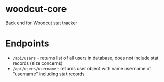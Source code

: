 # woodcut-core
Back end for Woodcut stat tracker

# Endpoints
- `/api/users` - returns list of all users in database, does not include stat records (size concerns)
- `/api/users/username` - returns user object with name username of "username" including stat records
